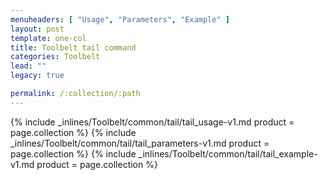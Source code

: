 ```yaml
---
menuheaders: [ "Usage", "Parameters", "Example" ]
layout: post
template: one-col
title: Toolbelt tail command
categories: Toolbelt
lead: ""
legacy: true

permalink: /:collection/:path
---
```





<a href="#usage"></a>{% include _inlines/Toolbelt/common/tail/tail_usage-v1.md  product = page.collection %}
<a href="#parameters"></a>{% include _inlines/Toolbelt/common/tail/tail_parameters-v1.md  product = page.collection %}
<a href="#example"></a>{% include _inlines/Toolbelt/common/tail/tail_example-v1.md  product = page.collection %}